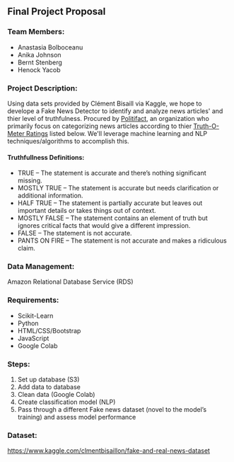 ## Final Project Proposal

### Team Members:
* Anastasia Bolboceanu
* Anika Johnson
* Bernt Stenberg
* Henock Yacob


### Project Description:
Using data sets provided by Clément Bisaill via Kaggle, we hope to develope a Fake News Detector to identify and analyze news articles' and thier level of truthfulness. Procured by [Politifact](https://www.politifact.com/), an organization who primarily focus on categorizing news articles according to thier [Truth-O-Meter Ratings](https://www.politifact.com/article/2018/feb/12/principles-truth-o-meter-politifacts-methodology-i/#Truth-O-Meter%20ratings) listed below. We'll leverage machine learning and NLP techniques/algorithms to accomplish this.

#### Truthfullness Definitions:
* TRUE – The statement is accurate and there’s nothing significant missing.
* MOSTLY TRUE – The statement is accurate but needs clarification or additional information.
* HALF TRUE – The statement is partially accurate but leaves out important details or takes things out of context.
* MOSTLY FALSE – The statement contains an element of truth but ignores critical facts that would give a different impression.
* FALSE – The statement is not accurate.
* PANTS ON FIRE – The statement is not accurate and makes a ridiculous claim.


### Data Management:
Amazon Relational Database Service (RDS)


### Requirements:
* Scikit-Learn
* Python 
* HTML/CSS/Bootstrap
* JavaScript 
* Google Colab


### Steps:
1. Set up database (S3)
2. Add data to database
3. Clean data (Google Colab)
4. Create classification model (NLP)
5. Pass through a different Fake news dataset (novel to the model’s training) and assess model performance


### Dataset:
https://www.kaggle.com/clmentbisaillon/fake-and-real-news-dataset
